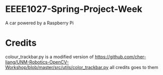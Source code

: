 # EEEE1027-Spring-Project-Week
A car powered by a Raspberry Pi

# Credits
colour_trackbar.py is a modified version of https://github.com/cher-liang/UNM-Robotics-OpenCV-Workshop/blob/master/src/utils/color_trackbar.py all credits goes to them

